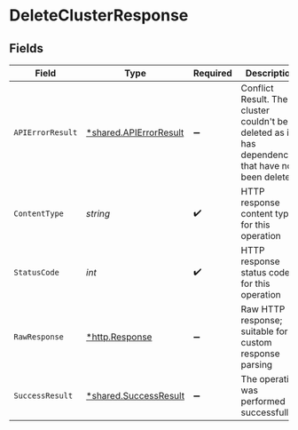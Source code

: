 # DeleteClusterResponse


## Fields

| Field                                                                                               | Type                                                                                                | Required                                                                                            | Description                                                                                         |
| --------------------------------------------------------------------------------------------------- | --------------------------------------------------------------------------------------------------- | --------------------------------------------------------------------------------------------------- | --------------------------------------------------------------------------------------------------- |
| `APIErrorResult`                                                                                    | [*shared.APIErrorResult](../../models/shared/apierrorresult.md)                                     | :heavy_minus_sign:                                                                                  | Conflict Result. The cluster couldn't be deleted as it has dependencies that have not been deleted. |
| `ContentType`                                                                                       | *string*                                                                                            | :heavy_check_mark:                                                                                  | HTTP response content type for this operation                                                       |
| `StatusCode`                                                                                        | *int*                                                                                               | :heavy_check_mark:                                                                                  | HTTP response status code for this operation                                                        |
| `RawResponse`                                                                                       | [*http.Response](https://pkg.go.dev/net/http#Response)                                              | :heavy_minus_sign:                                                                                  | Raw HTTP response; suitable for custom response parsing                                             |
| `SuccessResult`                                                                                     | [*shared.SuccessResult](../../models/shared/successresult.md)                                       | :heavy_minus_sign:                                                                                  | The operation was performed successfully.                                                           |